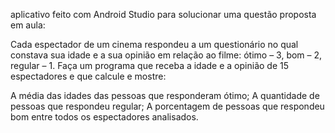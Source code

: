 aplicativo feito com Android Studio para solucionar uma questão proposta em aula:

Cada espectador de um cinema respondeu a um questionário no qual constava sua idade e a sua opinião em relação ao filme: ótimo – 3, bom – 2, regular – 1. Faça um programa que receba a idade e a opinião de 15 espectadores e que calcule e mostre:

A média das idades das pessoas que responderam ótimo;
A quantidade de pessoas que respondeu regular; A porcentagem de pessoas que respondeu bom entre todos os espectadores analisados.
